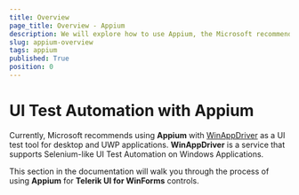 ```yaml
---
title: Overview
page_title: Overview - Appium
description: We will explore how to use Appium, the Microsoft recommended open source test automation framework, with Telerik UI for WinForms.  
slug: appium-overview
tags: appium
published: True
position: 0 
---
```


# UI Test Automation with Appium  

Currently, Microsoft recommends using **Appium** with [WinAppDriver](https://github.com/Microsoft/WinAppDriver) as a UI test tool for desktop and UWP applications. **WinAppDriver** is a service that supports Selenium-like UI Test Automation on Windows Applications.

This section in the documentation will walk you through the process of using **Appium** for **Telerik UI for WinForms** controls.
